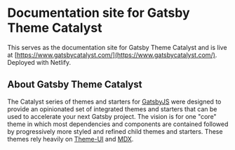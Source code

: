 # Documentation site for Gatsby Theme Catalyst

This serves as the documentation site for Gatsby Theme Catalyst and is live at [https://www.gatsbycatalyst.com/](https://www.gatsbycatalyst.com/). Deployed with Netlify.

## About Gatsby Theme Catalyst

The Catalyst series of themes and starters for [GatsbyJS](https://www.gatsbyjs.org/) were designed to provide an opinionated set of integrated themes and starters that can be used to accelerate your next Gatsby project. The vision is for one "core" theme in which most dependencies and components are contained followed by progressively more styled and refined child themes and starters. These themes rely heavily on [Theme-UI](https://theme-ui.com/) and [MDX](https://mdxjs.com/getting-started/gatsby/).
